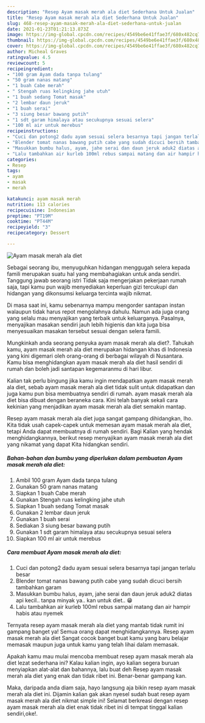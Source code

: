 ```yaml
---
description: "Resep Ayam masak merah ala diet Sederhana Untuk Jualan"
title: "Resep Ayam masak merah ala diet Sederhana Untuk Jualan"
slug: 468-resep-ayam-masak-merah-ala-diet-sederhana-untuk-jualan
date: 2021-01-23T01:21:13.873Z
image: https://img-global.cpcdn.com/recipes/4549be6e41ffae3f/680x482cq70/ayam-masak-merah-ala-diet-foto-resep-utama.jpg
thumbnail: https://img-global.cpcdn.com/recipes/4549be6e41ffae3f/680x482cq70/ayam-masak-merah-ala-diet-foto-resep-utama.jpg
cover: https://img-global.cpcdn.com/recipes/4549be6e41ffae3f/680x482cq70/ayam-masak-merah-ala-diet-foto-resep-utama.jpg
author: Micheal Graves
ratingvalue: 4.5
reviewcount: 5
recipeingredient:
- "100 gram Ayam dada tanpa tulang"
- "50 gram nanas matang"
- "1 buah Cabe merah"
- " Stengah ruas kelingking jahe utuh"
- "1 buah sedang Tomat masak"
- "2 lembar daun jeruk"
- "1 buah serai"
- "3 siung besar bawang putih"
- "1 sdt garam himalaya atau secukupnya sesuai selera"
- "100 ml air untuk merebus"
recipeinstructions:
- "Cuci dan potong2 dadu ayam sesuai selera besarnya tapi jangan terlalu besar"
- "Blender tomat nanas bawang putih cabe yang sudah dicuci bersih tambahkan garam"
- "Masukkan bumbu halus, ayam, jahe serai dan daun jeruk aduk2 diatas api kecil.. tanpa minyak ya.. kan untuk diet.. 😁"
- "Lalu tambahkan air kurleb 100ml rebus sampai matang dan air hampir habis atau nyemek"
categories:
- Resep
tags:
- ayam
- masak
- merah

katakunci: ayam masak merah 
nutrition: 113 calories
recipecuisine: Indonesian
preptime: "PT19M"
cooktime: "PT44M"
recipeyield: "3"
recipecategory: Dessert

---
```



![Ayam masak merah ala diet](https://img-global.cpcdn.com/recipes/4549be6e41ffae3f/680x482cq70/ayam-masak-merah-ala-diet-foto-resep-utama.jpg)

Sebagai seorang ibu, menyuguhkan hidangan menggugah selera kepada famili merupakan suatu hal yang membahagiakan untuk anda sendiri. Tanggung jawab seorang istri Tidak saja mengerjakan pekerjaan rumah saja, tapi kamu pun wajib menyediakan keperluan gizi tercukupi dan hidangan yang dikonsumsi keluarga tercinta wajib nikmat.

Di masa  saat ini, kamu sebenarnya mampu mengorder santapan instan walaupun tidak harus repot mengolahnya dahulu. Namun ada juga orang yang selalu mau menyajikan yang terbaik untuk keluarganya. Pasalnya, menyajikan masakan sendiri jauh lebih higienis dan kita juga bisa menyesuaikan masakan tersebut sesuai dengan selera famili. 



Mungkinkah anda seorang penyuka ayam masak merah ala diet?. Tahukah kamu, ayam masak merah ala diet merupakan hidangan khas di Indonesia yang kini digemari oleh orang-orang di berbagai wilayah di Nusantara. Kamu bisa menghidangkan ayam masak merah ala diet hasil sendiri di rumah dan boleh jadi santapan kegemaranmu di hari libur.

Kalian tak perlu bingung jika kamu ingin mendapatkan ayam masak merah ala diet, sebab ayam masak merah ala diet tidak sulit untuk didapatkan dan juga kamu pun bisa membuatnya sendiri di rumah. ayam masak merah ala diet bisa dibuat dengan beraneka cara. Kini telah banyak sekali cara kekinian yang menjadikan ayam masak merah ala diet semakin mantap.

Resep ayam masak merah ala diet juga sangat gampang dihidangkan, lho. Kita tidak usah capek-capek untuk memesan ayam masak merah ala diet, tetapi Anda dapat membuatnya di rumah sendiri. Bagi Kalian yang hendak menghidangkannya, berikut resep menyajikan ayam masak merah ala diet yang nikamat yang dapat Kita hidangkan sendiri.

<!--inarticleads1-->

##### Bahan-bahan dan bumbu yang diperlukan dalam pembuatan Ayam masak merah ala diet:

1. Ambil 100 gram Ayam dada tanpa tulang
1. Gunakan 50 gram nanas matang
1. Siapkan 1 buah Cabe merah
1. Gunakan  Stengah ruas kelingking jahe utuh
1. Siapkan 1 buah sedang Tomat masak
1. Gunakan 2 lembar daun jeruk
1. Gunakan 1 buah serai
1. Sediakan 3 siung besar bawang putih
1. Gunakan 1 sdt garam himalaya atau secukupnya sesuai selera
1. Siapkan 100 ml air untuk merebus




<!--inarticleads2-->

##### Cara membuat Ayam masak merah ala diet:

1. Cuci dan potong2 dadu ayam sesuai selera besarnya tapi jangan terlalu besar
1. Blender tomat nanas bawang putih cabe yang sudah dicuci bersih tambahkan garam
1. Masukkan bumbu halus, ayam, jahe serai dan daun jeruk aduk2 diatas api kecil.. tanpa minyak ya.. kan untuk diet.. 😁
1. Lalu tambahkan air kurleb 100ml rebus sampai matang dan air hampir habis atau nyemek




Ternyata resep ayam masak merah ala diet yang mantab tidak rumit ini gampang banget ya! Semua orang dapat menghidangkannya. Resep ayam masak merah ala diet Sangat cocok banget buat kamu yang baru belajar memasak maupun juga untuk kamu yang telah lihai dalam memasak.

Apakah kamu mau mulai mencoba membuat resep ayam masak merah ala diet lezat sederhana ini? Kalau kalian ingin, ayo kalian segera buruan menyiapkan alat-alat dan bahannya, lalu buat deh Resep ayam masak merah ala diet yang enak dan tidak ribet ini. Benar-benar gampang kan. 

Maka, daripada anda diam saja, hayo langsung aja bikin resep ayam masak merah ala diet ini. Dijamin kalian gak akan nyesel sudah buat resep ayam masak merah ala diet nikmat simple ini! Selamat berkreasi dengan resep ayam masak merah ala diet enak tidak ribet ini di tempat tinggal kalian sendiri,oke!.

